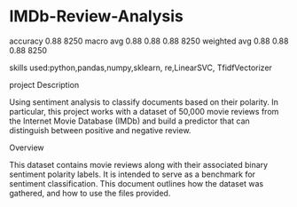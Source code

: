 # IMDb-Review-Analysis
accuracy                           0.88      8250
macro avg       0.88      0.88      0.88      8250
weighted avg       0.88      0.88      0.88      8250


skills used:python,pandas,numpy,sklearn, re,LinearSVC, TfidfVectorizer

project Description

Using sentiment analysis to classify documents based on their polarity. In particular, this project works with a dataset of 50,000 movie reviews from the Internet Movie Database (IMDb) and build a predictor that can distinguish between positive and negative review.

Overview

This dataset contains movie reviews along with their associated binary sentiment polarity labels. It is intended to serve as a benchmark for sentiment classification. This document outlines how the dataset was gathered, and how to use the files provided.

